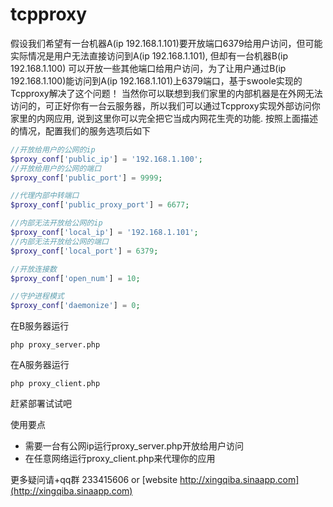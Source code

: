 # tcpproxy


假设我们希望有一台机器A(ip 192.168.1.101)要开放端口6379给用户访问，但可能实际情况是用户无法直接访问到A(ip 192.168.1.101), 但却有一台机器B(ip 192.168.1.100) 可以开放一些其他端口给用户访问，为了让用户通过B(ip 192.168.1.100)能访问到A(ip 192.168.1.101)上6379端口，基于swoole实现的Tcpproxy解决了这个问题！ 当然你可以联想到我们家里的内部机器是在外网无法访问的，可正好你有一台云服务器，所以我们可以通过Tcpproxy实现外部访问你家里的内网应用, 说到这里你可以完全把它当成内网花生壳的功能. 按照上面描述的情况，配置我们的服务选项后如下


```php
//开放给用户的公网的ip
$proxy_conf['public_ip'] = '192.168.1.100';
//开放给用户的公网的端口
$proxy_conf['public_port'] = 9999;

//代理内部中转端口
$proxy_conf['public_proxy_port'] = 6677;

//内部无法开放给公网的ip
$proxy_conf['local_ip'] = '192.168.1.101';
//内部无法开放给公网的端口
$proxy_conf['local_port'] = 6379;

//开放连接数
$proxy_conf['open_num'] = 10;

//守护进程模式
$proxy_conf['daemonize'] = 0;
```

在B服务器运行
```
php proxy_server.php
```

在A服务器运行
```
php proxy_client.php
```

赶紧部署试试吧


使用要点
* 需要一台有公网ip运行proxy_server.php开放给用户访问
* 在任意网络运行proxy_client.php来代理你的应用

更多疑问请+qq群 233415606 or [website http://xingqiba.sinaapp.com](http://xingqiba.sinaapp.com)
